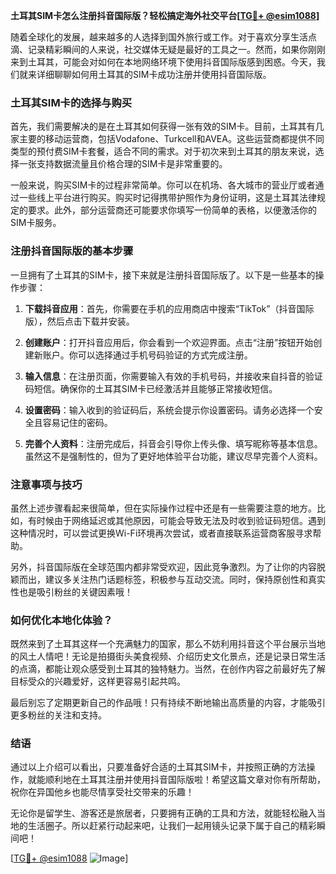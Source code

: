 **土耳其SIM卡怎么注册抖音国际版？轻松搞定海外社交平台[[TG💪+ @esim1088](https://t.me/s/esim1088)]**

随着全球化的发展，越来越多的人选择到国外旅行或工作。对于喜欢分享生活点滴、记录精彩瞬间的人来说，社交媒体无疑是最好的工具之一。然而，如果你刚刚来到土耳其，可能会对如何在本地网络环境下使用抖音国际版感到困惑。今天，我们就来详细聊聊如何用土耳其的SIM卡成功注册并使用抖音国际版。

### 土耳其SIM卡的选择与购买

首先，我们需要解决的是在土耳其如何获得一张有效的SIM卡。目前，土耳其有几家主要的移动运营商，包括Vodafone、Turkcell和AVEA。这些运营商都提供不同类型的预付费SIM卡套餐，适合不同的需求。对于初次来到土耳其的朋友来说，选择一张支持数据流量且价格合理的SIM卡是非常重要的。

一般来说，购买SIM卡的过程非常简单。你可以在机场、各大城市的营业厅或者通过一些线上平台进行购买。购买时记得携带护照作为身份证明，这是土耳其法律规定的要求。此外，部分运营商还可能要求你填写一份简单的表格，以便激活你的SIM卡服务。

### 注册抖音国际版的基本步骤

一旦拥有了土耳其的SIM卡，接下来就是注册抖音国际版了。以下是一些基本的操作步骤：

1. **下载抖音应用**：首先，你需要在手机的应用商店中搜索“TikTok”（抖音国际版），然后点击下载并安装。
   
2. **创建账户**：打开抖音应用后，你会看到一个欢迎界面。点击“注册”按钮开始创建新账户。你可以选择通过手机号码验证的方式完成注册。

3. **输入信息**：在注册页面，你需要输入有效的手机号码，并接收来自抖音的验证码短信。确保你的土耳其SIM卡已经激活并且能够正常接收短信。

4. **设置密码**：输入收到的验证码后，系统会提示你设置密码。请务必选择一个安全且容易记住的密码。

5. **完善个人资料**：注册完成后，抖音会引导你上传头像、填写昵称等基本信息。虽然这不是强制性的，但为了更好地体验平台功能，建议尽早完善个人资料。

### 注意事项与技巧

虽然上述步骤看起来很简单，但在实际操作过程中还是有一些需要注意的地方。比如，有时候由于网络延迟或其他原因，可能会导致无法及时收到验证码短信。遇到这种情况时，可以尝试更换Wi-Fi环境再次尝试，或者直接联系运营商客服寻求帮助。

另外，抖音国际版在全球范围内都非常受欢迎，因此竞争激烈。为了让你的内容脱颖而出，建议多关注热门话题标签，积极参与互动交流。同时，保持原创性和真实性也是吸引粉丝的关键因素哦！

### 如何优化本地化体验？

既然来到了土耳其这样一个充满魅力的国家，那么不妨利用抖音这个平台展示当地的风土人情吧！无论是拍摄街头美食视频、介绍历史文化景点，还是记录日常生活的点滴，都能让观众感受到土耳其的独特魅力。当然，在创作内容之前最好先了解目标受众的兴趣爱好，这样更容易引起共鸣。

最后别忘了定期更新自己的作品哦！只有持续不断地输出高质量的内容，才能吸引更多粉丝的关注和支持。

### 结语

通过以上介绍可以看出，只要准备好合适的土耳其SIM卡，并按照正确的方法操作，就能顺利地在土耳其注册并使用抖音国际版啦！希望这篇文章对你有所帮助，祝你在异国他乡也能尽情享受社交带来的乐趣！

无论你是留学生、游客还是旅居者，只要拥有正确的工具和方法，就能轻松融入当地的生活圈子。所以赶紧行动起来吧，让我们一起用镜头记录下属于自己的精彩瞬间吧！

[[TG💪+ @esim1088](https://t.me/s/esim1088) ![Image](https://i.postimg.cc/4NQfJmqS/Snipaste-2025-05-13-00-14-12.png)]